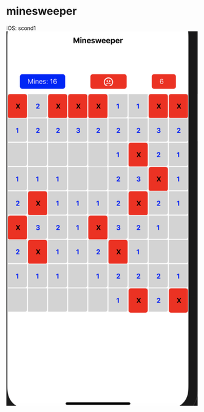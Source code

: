# minesweeper
iOS:
scond1
![alt text](https://github.com/coderscode2/minesweeper/blob/master/Minesweeper.png)

